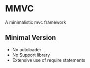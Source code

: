 # MMVC
A minimalistic mvc framework

## Minimal Version
 * No autoloader
 * No Support library
 * Extensive use of require statements
